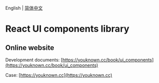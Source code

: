 English | [简体中文](./README.md)

# React UI components library

## Online website

Development documents: [https://youknown.cc/book/ui_components](https://youknown.cc/book/ui_components)

Case: [https://youknown.cc](https://youknown.cc)